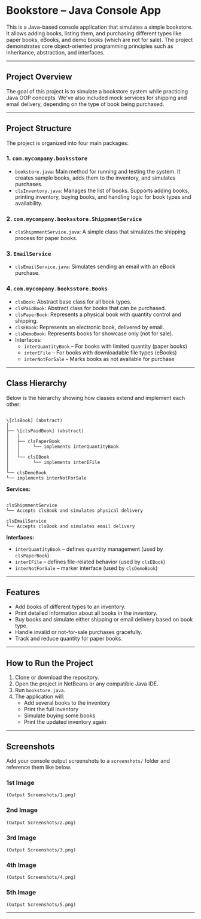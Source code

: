 # Bookstore – Java Console App

This is a Java-based console application that simulates a simple bookstore. It allows adding books, listing them, and purchasing different types like paper books, eBooks, and demo books (which are not for sale). The project demonstrates core object-oriented programming principles such as inheritance, abstraction, and interfaces.

---

## Project Overview

The goal of this project is to simulate a bookstore system while practicing Java OOP concepts. We've also included mock services for shipping and email delivery, depending on the type of book being purchased.

---

## Project Structure

The project is organized into four main packages:

### 1. `com.mycompany.booksstore`
- `bookstore.java`: Main method for running and testing the system. It creates sample books, adds them to the inventory, and simulates purchases.
- `clsInventory.java`: Manages the list of books. Supports adding books, printing inventory, buying books, and handling logic for book types and availability.

### 2. `com.mycompany.booksstore.ShippmentService`
- `clsShipmmentService.java`: A simple class that simulates the shipping process for paper books.

### 3. `EmailService`
- `clsEmailService.java`: Simulates sending an email with an eBook purchase.

### 4. `com.mycompany.booksstore.Books`
- `clsBook`: Abstract base class for all book types.
- `clsPaidBook`: Abstract class for books that can be purchased.
- `clsPaperBook`: Represents a physical book with quantity control and shipping.
- `clsEBook`: Represents an electronic book, delivered by email.
- `clsDemoBook`: Represents books for showcase only (not for sale).
- Interfaces:
  - `interQuantityBook` – For books with limited quantity (paper books)
  - `interEFile` – For books with downloadable file types (eBooks)
  - `interNotForSale` – Marks books as not available for purchase

---

## Class Hierarchy

Below is the hierarchy showing how classes extend and implement each other:

```

\[clsBook] (abstract)
│
├── \[clsPaidBook] (abstract)
│   │
│   ├── clsPaperBook
│   │     └── implements interQuantityBook
│   │
│   └── clsEBook
│         └── implements interEFile
│
└── clsDemoBook
└── implements interNotForSale

```

**Services:**

```

clsShipmmentService
└── Accepts clsBook and simulates physical delivery

clsEmailService
└── Accepts clsBook and simulates email delivery

```

**Interfaces:**

- `interQuantityBook` – defines quantity management (used by `clsPaperBook`)
- `interEFile` – defines file-related behavior (used by `clsEBook`)
- `interNotForSale` – marker interface (used by `clsDemoBook`)

---

## Features

- Add books of different types to an inventory.
- Print detailed information about all books in the inventory.
- Buy books and simulate either shipping or email delivery based on book type.
- Handle invalid or not-for-sale purchases gracefully.
- Track and reduce quantity for paper books.

---

## How to Run the Project

1. Clone or download the repository.
2. Open the project in NetBeans or any compatible Java IDE.
3. Run `bookstore.java`.
4. The application will:
   - Add several books to the inventory
   - Print the full inventory
   - Simulate buying some books
   - Print the updated inventory again

---

## Screenshots

Add your console output screenshots to a `screenshots/` folder and reference them like below.

### 1st Image
`(Output Screenshots/1.png)`

### 2nd Image
`(Output Screenshots/2.png)`

### 3rd Image
`(Output Screenshots/3.png)`

### 4th Image
`(Output Screenshots/4.png)`

### 5th Image
`(Output Screenshots/5.png)`

---
